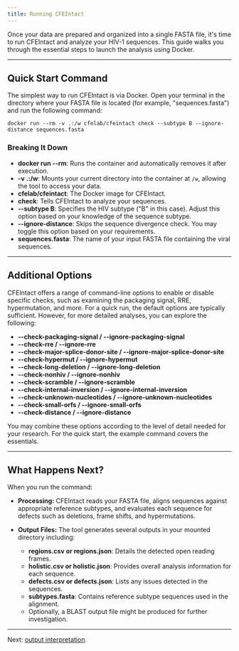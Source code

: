 ```yaml
---
title: Running CFEIntact
---
```


Once your data are prepared and organized into a single FASTA file, it's time to run CFEIntact and analyze your HIV-1 sequences. This guide walks you through the essential steps to launch the analysis using Docker.

---

## Quick Start Command

The simplest way to run CFEIntact is via Docker. Open your terminal in the directory where your FASTA file is located (for example, "sequences.fasta") and run the following command:

```shell
docker run --rm -v .:/w cfelab/cfeintact check --subtype B --ignore-distance sequences.fasta
```

### Breaking It Down

- **docker run --rm**: Runs the container and automatically removes it after execution.
- **-v .:/w**: Mounts your current directory into the container at `/w`, allowing the tool to access your data.
- **cfelab/cfeintact**: The Docker image for CFEIntact.
- **check**: Tells CFEIntact to analyze your sequences.
- **--subtype B**: Specifies the HIV subtype ("B" in this case). Adjust this option based on your knowledge of the sequence subtype.
- **--ignore-distance**: Skips the sequence divergence check. You may toggle this option based on your requirements.
- **sequences.fasta**: The name of your input FASTA file containing the viral sequences.

---

## Additional Options

CFEIntact offers a range of command-line options to enable or disable specific checks, such as examining the packaging signal, RRE, hypermutation, and more. For a quick run, the default options are typically sufficient. However, for more detailed analyses, you can explore the following:

- **--check-packaging-signal / --ignore-packaging-signal**
- **--check-rre / --ignore-rre**
- **--check-major-splice-donor-site / --ignore-major-splice-donor-site**
- **--check-hypermut / --ignore-hypermut**
- **--check-long-deletion / --ignore-long-deletion**
- **--check-nonhiv / --ignore-nonhiv**
- **--check-scramble / --ignore-scramble**
- **--check-internal-inversion / --ignore-internal-inversion**
- **--check-unknown-nucleotides / --ignore-unknown-nucleotides**
- **--check-small-orfs / --ignore-small-orfs**
- **--check-distance / --ignore-distance**

You may combine these options according to the level of detail needed for your research. For the quick start, the example command covers the essentials.

---

## What Happens Next?

When you run the command:

- **Processing:**
  CFEIntact reads your FASTA file, aligns sequences against appropriate reference subtypes, and evaluates each sequence for defects such as deletions, frame shifts, and hypermutations.

- **Output Files:**
  The tool generates several outputs in your mounted directory including:
  - **regions.csv or regions.json**: Details the detected open reading frames.
  - **holistic.csv or holistic.json**: Provides overall analysis information for each sequence.
  - **defects.csv or defects.json**: Lists any issues detected in the sequences.
  - **subtypes.fasta**: Contains reference subtype sequences used in the alignment.
  - Optionally, a BLAST output file might be produced for further investigation.

---

Next: [output interpretation](io.html).
